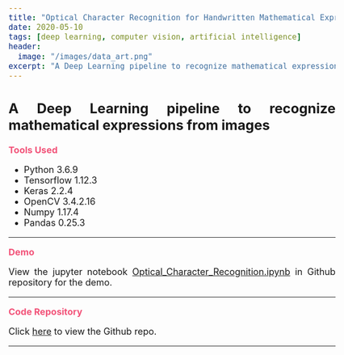 ```yaml
---
title: "Optical Character Recognition for Handwritten Mathematical Expressions"
date: 2020-05-10
tags: [deep learning, computer vision, artificial intelligence]
header:
  image: "/images/data_art.png"
excerpt: "A Deep Learning pipeline to recognize mathematical expressions from images"
---
```


<style>
i {
    color: #f25278;
}

b {
    color: #f25278;
}

body {
    text-align: justify;
    font-size: 18px;
}
</style>

## A Deep Learning pipeline to recognize mathematical expressions from images

<b>Tools Used</b>
<ul>
    <li>Python 3.6.9</li>
    <li>Tensorflow 1.12.3</li>
    <li>Keras 2.2.4</li>
    <li>OpenCV 3.4.2.16</li>
    <li>Numpy 1.17.4</li>
    <li>Pandas 0.25.3</li>
</ul>

---

<b>Demo</b>

View the jupyter notebook <a href="https://github.com/kasim95/OCR_Math_Expressions/blob/master/Optical_Character_Recognition.ipynb" target="_blank">Optical_Character_Recognition.ipynb</a> in Github repository for the demo.

---

<b>Code Repository</b>

Click <a href="https://github.com/kasim95/OCR_Math_Expressions.git" target="_blank">here</a> to view the Github repo.

----
